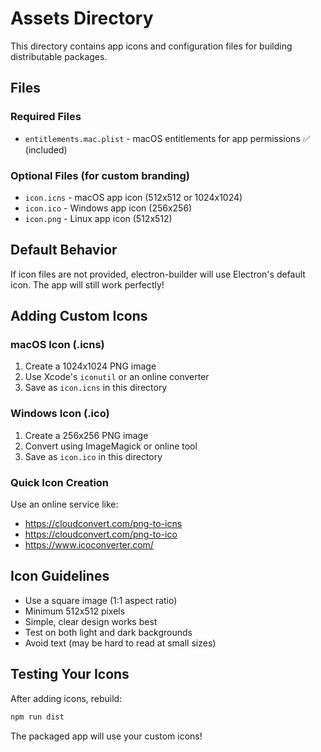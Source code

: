 # Assets Directory

This directory contains app icons and configuration files for building distributable packages.

## Files

### Required Files
- `entitlements.mac.plist` - macOS entitlements for app permissions ✅ (included)

### Optional Files (for custom branding)
- `icon.icns` - macOS app icon (512x512 or 1024x1024)
- `icon.ico` - Windows app icon (256x256)
- `icon.png` - Linux app icon (512x512)

## Default Behavior

If icon files are not provided, electron-builder will use Electron's default icon. The app will still work perfectly!

## Adding Custom Icons

### macOS Icon (.icns)
1. Create a 1024x1024 PNG image
2. Use Xcode's `iconutil` or an online converter
3. Save as `icon.icns` in this directory

### Windows Icon (.ico)
1. Create a 256x256 PNG image
2. Convert using ImageMagick or online tool
3. Save as `icon.ico` in this directory

### Quick Icon Creation
Use an online service like:
- https://cloudconvert.com/png-to-icns
- https://cloudconvert.com/png-to-ico
- https://www.icoconverter.com/

## Icon Guidelines

- Use a square image (1:1 aspect ratio)
- Minimum 512x512 pixels
- Simple, clear design works best
- Test on both light and dark backgrounds
- Avoid text (may be hard to read at small sizes)

## Testing Your Icons

After adding icons, rebuild:
```bash
npm run dist
```

The packaged app will use your custom icons!

